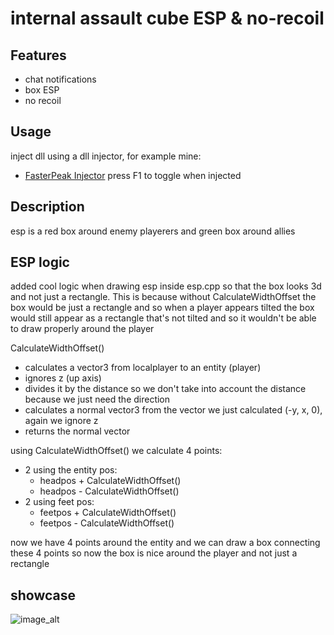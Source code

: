 # internal assault cube ESP & no-recoil

## Features
- chat notifications
- box ESP
- no recoil

## Usage
inject dll using a dll injector, for example mine:
- [FasterPeak Injector](https://github.com/speedaru/fasterpeak-injector)
press F1 to toggle when injected

## Description
esp is a red box around enemy playerers and green box around allies

## ESP logic
added cool logic when drawing esp inside esp.cpp so that the box looks 3d and not just a rectangle.
This is because without CalculateWidthOffset the box would be just a rectangle and so when a player appears
tilted the box would still appear as a rectangle that's not tilted and so it wouldn't be able to draw properly around the player

CalculateWidthOffset()
- calculates a vector3 from localplayer to an entity (player)
- ignores z (up axis)
- divides it by the distance so we don't take into account the distance because we just need the direction
- calculates a normal vector3 from the vector we just calculated (-y, x, 0), again we ignore z
- returns the normal vector

using CalculateWidthOffset() we calculate 4 points:
- 2 using the entity pos:
    - headpos + CalculateWidthOffset()
    - headpos - CalculateWidthOffset()
- 2 using feet pos:
    - feetpos + CalculateWidthOffset()
    - feetpos - CalculateWidthOffset()

now we have 4 points around the entity and we can draw a box connecting these 4 points so now the box is nice around the player and not just a rectangle

## showcase
![image_alt](https://github.com/speedaru/ac-esp1/issues/1)
